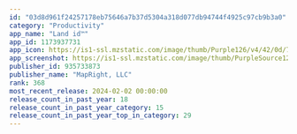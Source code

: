 ```yaml
---
id: "03d8d961f24257178eb75646a7b37d5304a318d077db94744f4925c97cb9b3a0"
category: "Productivity"
app_name: "Land id™"
app_id: 1173937731
app_icon: https://is1-ssl.mzstatic.com/image/thumb/Purple126/v4/42/0d/7d/420d7d0f-9051-f7e8-0d0f-ca5b536760c4/AppIcon-1x_U007epad-0-0-0-0-0-85-220.png/1024x1024bb.png
app_screenshot: https://is1-ssl.mzstatic.com/image/thumb/PurpleSource126/v4/60/75/f9/6075f927-0a61-1822-f582-64c1a3b21898/3a20ac01-2526-4d7a-b4e9-5bd692c7e32b_iPhone_1_-_5.5.jpg/1242x2208bb.png
publisher_id: 935733873
publisher_name: "MapRight, LLC"
rank: 368
most_recent_release: 2024-02-02 00:00:00
release_count_in_past_year: 18
release_count_in_past_year_category: 15
release_count_in_past_year_top_in_category: 29
---
```

